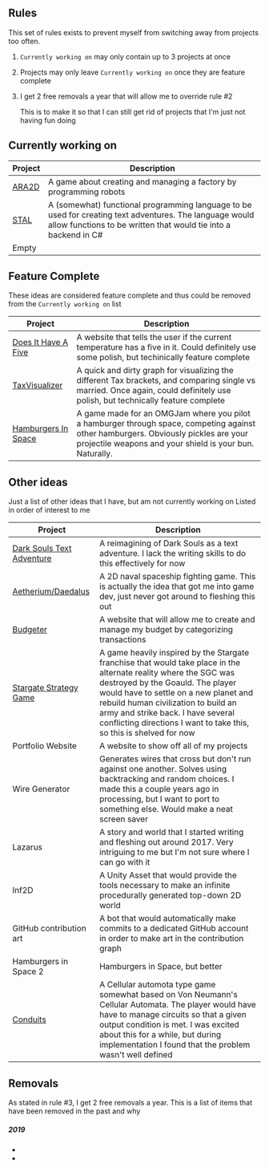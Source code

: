 ## Rules
This set of rules exists to prevent myself from switching away from projects too often.
1. `Currently working on` may only contain up to 3 projects at once
2. Projects may only leave `Currently working on` once they are feature complete
3. I get 2 free removals a year that will allow me to override rule #2
   
   This is to make it so that I can still get rid of projects that I'm just not having fun doing

## Currently working on
Project | Description
----- | -----
[ARA2D](https://github.com/SpencasaurusRex/ARA2D) | A game about creating and managing a factory by programming robots
[STAL](https://github.com/SpencasaurusRex/STAL) | A (somewhat) functional programming language to be used for creating text adventures. The language would allow functions to be written that would tie into a backend in C#
Empty | 

## Feature Complete
These ideas are considered feature complete and thus could be removed from the `Currently working on` list

| Project | Description
| ----- | -----
| [Does It Have A Five](https://github.com/SpencasaurusRex/DoesItHaveAFive) | A website that tells the user if the current temperature has a five in it. Could definitely use some polish, but techinically feature complete
| [TaxVisualizer](https://github.com/SpencasaurusRex/TaxVisualizer) | A quick and dirty graph for visualizing the different Tax brackets, and comparing single vs married. Once again, could definitely use polish, but technically feature complete
| [Hamburgers In Space](https://github.com/SpencasaurusRex/HamburgersInSpace) | A game made for an OMGJam where you pilot a hamburger through space, competing against other hamburgers. Obviously pickles are your projectile weapons and your shield is your bun. Naturally.
    

## Other ideas
Just a list of other ideas that I have, but am not currently working on
Listed in order of interest to me

| Project | Description |
| -----   | ----- |
[Dark Souls Text Adventure](https://github.com/SpencasaurusRex/DarkSouls) | A reimagining of Dark Souls as a text adventure. I lack the writing skills to do this effectively for now
[Aetherium/Daedalus](https://github.com/SpencasaurusRex/Aetherium) | A 2D naval spaceship fighting game. This is actually the idea that got me into game dev, just never got around to fleshing this out
[Budgeter](https://github.com/SpencasaurusRex/Budgeter) | A website that will allow me to create and manage my budget by categorizing transactions
[Stargate Strategy Game](https://github.com/SpencasaurusRex/Stargate-Warfare) | A game heavily inspired by the Stargate franchise that would take place in the alternate reality where the SGC was destroyed by the Goauld. The player would have to settle on a new planet and rebuild human civilization to build an army and strike back. I have several conflicting directions I want to take this, so this is shelved for now
Portfolio Website | A website to show off all of my projects
Wire Generator | Generates wires that cross but don't run against one another. Solves using backtracking and random choices. I made this a couple years ago in processing, but I want to port to something else. Would make a neat screen saver
Lazarus | A story and world that I started writing and fleshing out around 2017. Very intriguing to me but I'm not sure where I can go with it
Inf2D | A Unity Asset that would provide the tools necessary to make an infinite procedurally generated top-down 2D world
GitHub contribution art | A bot that would automatically make commits to a dedicated GitHub account in order to make art in the contribution graph
Hamburgers in Space 2 | Hamburgers in Space, but better
[Conduits](https://github.com/SpencasaurusRex/Conduits) | A Cellular automota type game somewhat based on Von Neumann's Cellular Automata. The player would have have to manage circuits so that a given output condition is met. I was excited about this for a while, but during implementation I found that the problem wasn't well defined


## Removals
As stated in rule #3, I get 2 free removals a year. This is a list of items that have been removed in the past and why

##### 2019
+
+
